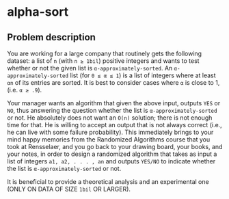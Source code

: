 alpha-sort
==========

Problem description
-------------------

You are working for a large company that routinely gets the following dataset: a list of `n` (with `n ≥ 1bil`) positive integers and wants to test whether or not the given list is `α-approximately-sorted`. An `α-approximately-sorted` list (for `0 ≤ α ≤ 1`) is a list of integers where at least `αn` of its entries are sorted. It is best to consider cases where `α` is close to 1, (i.e. `α ≥ .9`).

Your manager wants an algorithm that given the above input, outputs `YES` or `NO`, thus answering the question whether the list is `α-approximately-sorted` or not. He absolutely does not want an `O(n)` solution; there is not enough time for that. He is willing to accept an output that is not always correct (i.e., he can live with some failure probability). This immediately brings to your mind happy memories from the Randomized Algorithms course that you took at Rensselaer, and you go back to your drawing board, your books, and your notes, in order to design a randomized algorithm that takes as input a list of integers `a1, a2, . . . , an` and outputs `YES/NO` to indicate whether the list is `α-approximately-sorted` or not.

It is beneficial to provide a theoretical analysis and an experimental one (ONLY ON DATA OF SIZE `1bil` OR LARGER). 

